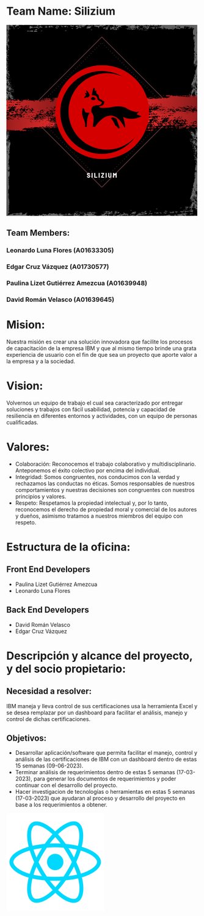 # Team Name: Silizium
![](SiliziumLogo.png)

## Team Members: 
### Leonardo Luna Flores (A01633305)
### Edgar Cruz Vázquez (A01730577)
### Paulina Lizet Gutiérrez Amezcua (A01639948)
### David Román Velasco (A01639645)

# Mision:

Nuestra misión es crear una solución innovadora que facilite los procesos de capacitación de la empresa IBM y que al mismo tiempo brinde una grata experiencia de usuario con el fin de que sea un proyecto que aporte valor a la empresa y a la sociedad.

# Vision:

Volvernos un equipo de trabajo el cual sea caracterizado por entregar soluciones y trabajos con fácil usabilidad, potencia y capacidad de resiliencia en diferentes entornos y actividades, con un equipo de personas cualificadas. 

# Valores:
* Colaboración: Reconocemos el trabajo colaborativo y multidisciplinario. Anteponemos el éxito colectivo por encima del individual.
* Integridad: Somos congruentes, nos conducimos con la verdad y rechazamos las conductas no éticas. Somos responsables de nuestros comportamientos y nuestras decisiones son congruentes con nuestros principios y valores.
* Respeto: Respetamos la propiedad intelectual y, por lo tanto, reconocemos el derecho de propiedad moral y comercial de los autores y dueños, asimismo tratamos a nuestros miembros del equipo con respeto.

# Estructura de la oficina:
## Front End Developers
* Paulina Lizet Gutiérrez Amezcua
* Leonardo Luna Flores

## Back End Developers
* David Román Velasco 
* Edgar Cruz Vázquez

# Descripción y alcance del proyecto, y del socio propietario:

## Necesidad a resolver:
IBM maneja y lleva control de sus certificaciones usa la herramienta Excel y se desea remplazar por un dashboard para facilitar el análisis, manejo y control de dichas certificaciones.

## Objetivos: 
* Desarrollar aplicación/software que permita facilitar el manejo, control y análisis de las certificaciones de IBM con un dashboard dentro de estas 15 semanas (09-06-2023).
* Terminar análisis de requerimientos dentro de estas 5 semanas (17-03-2023), para generar los documentos de requerimientos y poder continuar con el desarrollo del proyecto.
* Hacer investigacion de tecnologías o herramientas en estas 5 semanas (17-03-2023) que ayudaran al proceso y desarrollo del proyecto en base a los requerimientos a obtener.

![](reactjs.png)


